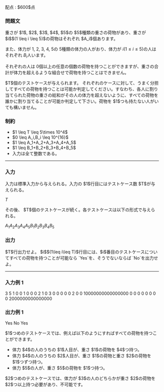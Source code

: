 
<div>

<span>

<span>

<p>
配点 : $600$点
</p>

<div>

<section>

### **問題文**

<p>
重さが $1$, $2$, $3$, $4$, $5$の $5$種類の重さの荷物があり、重さが $i$$(1 \leq i \leq 5)$の荷物はそれぞれ $A_i$個あります。

また、体力が $1$, $2$, $3$, $4$, $5$の $5$種類の体力の人がおり、体力が $i$$(1 \leq i \leq 5)$の人はそれぞれ $B_i$人います。

それぞれの人は $0$個以上の任意の個数の荷物を持つことができますが、重さの合計が体力を超えるような組合せで荷物を持つことはできません。
</p>

<p>
$T$個のテストケースが与えられます。
それぞれのケースに対して、うまく分担してすべての荷物を持つことは可能か判定してください。すなわち、各人に割り当てられた荷物の重さの総和がその人の体力を超えないように、すべての荷物を誰かに割り当てることが可能か判定して下さい。荷物を $1$つも持たない人がいても構いません。
</p>

</section>

</div>

<div>

<section>

### **制約**

<ul>

<li>
$1 \leq T \leq 5\times 10^4$
</li>

<li>
$0 \leq A_i,B_i \leq 10^{16}$
</li>

<li>
$1 \leq A_1+A_2+A_3+A_4+A_5$
</li>

<li>
$1 \leq B_1+B_2+B_3+B_4+B_5$
</li>

<li>
入力は全て整数である。
</li>

</ul>

</section>

</div>

---

<div>

<div>

<section>

### **入力**

<p>
入力は標準入力から与えられる。入力の $1$行目にはテストケース数 $T$が与えられる。
</p>

<div>

$T$
</div>

<p>
その後、 $T$個のテストケースが続く。各テストケースは以下の形式で与えられる。
</p>

<div>

$A_1$$A_2$$A_3$$A_4$$A_5$$B_1$$B_2$$B_3$$B_4$$B_5$
</div>

</section>

</div>

<div>

<section>

### **出力**

<p>
$T$行出力せよ。
$i$$(1\leq i\leq T)$行目には、$i$番目のテストケースについてすべての荷物を持つことが可能なら `Yes`を、そうでないならば `No`を出力せよ。  
</p>

</section>

</div>

</div>

---

<div>

<section>

### **入力例 1**

<div>

3
5 1 0 0 1
0 0 0 2 1
0 3 0 0 0
0 0 2 0 0
10000000000000000 0 0 0 0
0 0 0 0 2000000000000000

</div>

</section>

</div>

<div>

<section>

### **出力例 1**

<div>

Yes
No
Yes

</div>

<p>
$1$つめのテストケースでは、例えば以下のようにすればすべての荷物を持つことができます。
</p>

<ul>

<li>
体力 $4$の人のうちの $1$人目が、重さ $1$の荷物を $4$つ持つ。
</li>

<li>
体力 $4$の人のうちの $2$人目が、重さ $1$の荷物と重さ $2$の荷物を $1$つずつ持つ。
</li>

<li>
体力 $5$の人が、重さ $5$の荷物を $1$つ持つ。
</li>

</ul>

<p>
$2$つめのテストケースでは、体力が $3$の人のどちらかが重さ $2$の荷物を $2$つ以上持つ必要があり、不可能です。
</p>

</section>

</div>

</span>

</span>

</div>

